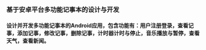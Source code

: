 ### 基于安卓平台多功能记事本的设计与开发
#### 设计并开发多功能记事本的Android应用，包含功能有：用户注册登录，查看记事，添加记事，修改记事，删除记事，计时器计时与停止，音乐播放与暂停，查看天气，查看新闻。
